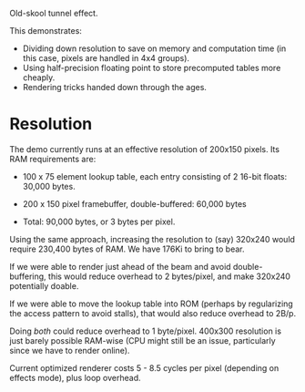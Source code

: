 Old-skool tunnel effect.

This demonstrates:

 - Dividing down resolution to save on memory and computation time (in this
   case, pixels are handled in 4x4 groups).
 - Using half-precision floating point to store precomputed tables more
   cheaply.
 - Rendering tricks handed down through the ages.


Resolution
==========

The demo currently runs at an effective resolution of 200x150 pixels.  Its RAM
requirements are:

 - 100 x 75 element lookup table, each entry consisting of 2 16-bit floats:
   30,000 bytes.

 - 200 x 150 pixel framebuffer, double-buffered: 60,000 bytes

 - Total: 90,000 bytes, or 3 bytes per pixel.

Using the same approach, increasing the resolution to (say) 320x240 would
require 230,400 bytes of RAM.  We have 176Ki to bring to bear.

If we were able to render just ahead of the beam and avoid double-buffering,
this would reduce overhead to 2 bytes/pixel, and make 320x240 potentially
doable.

If we were able to move the lookup table into ROM (perhaps by regularizing the
access pattern to avoid stalls), that would also reduce overhead to 2B/p.

Doing *both* could reduce overhead to 1 byte/pixel.  400x300 resolution is just
barely possible RAM-wise (CPU might still be an issue, particularly since we
have to render online).

Current optimized renderer costs 5 - 8.5 cycles per pixel (depending on effects
mode), plus loop overhead.
